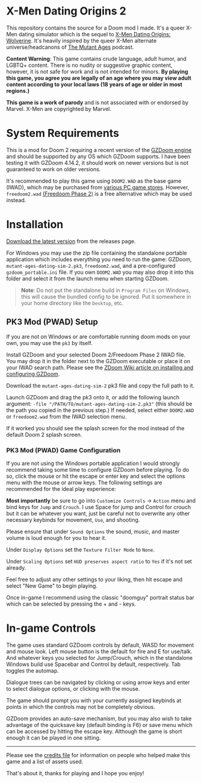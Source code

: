# X-Men Dating Origins 2
This repository contains the source for a Doom mod I made. It's a queer X-Men dating simulator which is the sequel to [X-Men Dating Origins: Wolverine](https://www.eliotlash.com/works/mutant-ages-dating-sim). It's heavily inspired by the queer X-Men alternate universe/headcanons of [The Mutant Ages](https://soundcloud.com/themutantages) podcast.

**Content Warning**: This game contains crude language, adult humor, and LGBTQ+ content. There is no nudity or suggestive graphic content, however, it is not safe for work and is not intended for minors. **By playing this game, you agree you are legally of an age where you may view adult content according to your local laws (18 years of age or older in most regions.)**

**This game is a work of parody** and is not associated with or endorsed by Marvel.  X-Men are copyrighted by Marvel.

# System Requirements
This is a mod for Doom 2 requiring a recent version of the [GZDoom engine](https://zdoom.org/downloads) and should be supported by any OS which GZDoom supports. I have been testing it with GZDoom 4.14.2, it should work on newer versions but is not guaranteed to work on older versions.

It's recommended to play this game using `DOOM2.WAD` as the base game (IWAD), which may be purchased from [various PC game stores](https://doom.bethesda.net/en-US/doom_doomii). However, `freedoom2.wad` [(Freedoom Phase 2)](https://freedoom.github.io/download.html) is a free alternative which may be used instead.

# Installation
[Download the latest version](https://github.com/fadookie/mutant-ages-dating-sim-2/releases) from the releases page.

For Windows you may use the zip file containing the standalone portable application which includes everything you need to run the game: GZDoom, `mutant-ages-dating-sim-2.pk3`, `freedoom2.wad`, and a pre-configured `gzdoom_portable.ini` file. If you own `DOOM2.WAD` you may also drop it into this folder and select it from the launch menu when starting GZDoom.

> **Note**: Do not put the standalone build in `Program Files` on Windows, this will cause the bundled config to be ignored. Put it somewhere in your home directory like the `Desktop`, etc.

## PK3 Mod (PWAD) Setup
If you are not on Windows or are comfortable running doom mods on your own, you may use the `pk3` by itself.

Install GZDoom and your selected Doom 2/Freedoom Phase 2 IWAD file. You may drop it in the folder next to the GZDoom executable or place it on your IWAD search path. Please see the [ZDoom Wiki article on installing and configuring GZDoom](https://zdoom.org/wiki/Installation_and_execution_of_ZDoom).

Download the `mutant-ages-dating-sim-2` pk3 file and copy the full path to it.

Launch GZDoom and drag the pk3 onto it, or add the following launch argument:
`-file "/PATH/TO/mutant-ages-dating-sim-2.pk3"` (this should be the path you copied in the previous step.) If needed, select either `DOOM2.WAD` or `freedoom2.wad` from the IWAD selection menu.

If it worked you should see the splash screen for the mod instead of the default Doom 2 splash screen.

### PK3 Mod (PWAD) Game Configuration
If you are not using the Windows portable application I would strongly recommend taking some time to configure GZDoom before playing. To do so, click the mouse or hit the escape or enter key and select the options menu with the mouse or arrow keys. The following settings are recommended for the ideal play experience:

**Most importantly** be sure to go into `Customize Controls` -> `Action` menu and bind keys for `Jump` and `Crouch`. I use Space for jump and Control for crouch but it can be whatever you want, just be careful not to overwrite any other necessary keybinds for movement, `Use`, and shooting.

Please ensure that under `Sound Options` the sound, music, and master volume is loud enough for you to hear it.

Under `Display Options` set the `Texture Filter Mode` to `None`.

Under `Scaling Options` set `HUD preserves aspect ratio` to `Yes` if it's not set already.

Feel free to adjust any other settings to your liking, then hit escape and select "New Game" to begin playing.

Once in-game I recommend using the classic "doomguy" portrait status bar which can be selected by pressing the + and - keys.

# In-game Controls
The game uses standard GZDoom controls by default, WASD for movement and mouse look. Left mouse button is the default for fire and E for use/talk. And whatever keys you selected for Jump/Crouch, which in the standalone Windows build use Spacebar and Control by default, respectively. Tab toggles the automap.

Dialogue trees can be navigated by clicking or using arrow keys and enter to select dialogue options, or clicking with the mouse.

The game should prompt you with your currently assigned keybinds at points in which the controls may not be completely obvious.

GZDoom provides an auto-save mechanism, but you may also wish to take advantage of the quicksave key (default binding is F6) or save menu which can be accessed by hitting the escape key. Although the game is short enough it can be played in one sitting.

***

Please see the [credits file](./CREDITS.md) for information on people who helped make this game and a list of assets used.

That's about it, thanks for playing and I hope you enjoy!